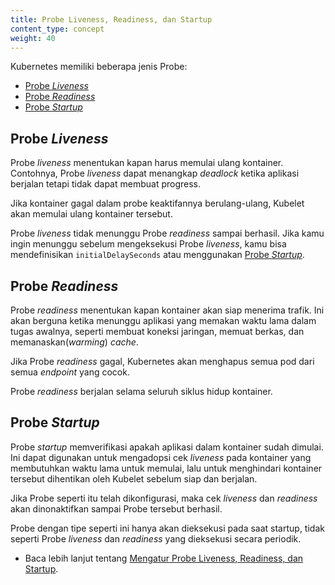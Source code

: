 ```yaml
---
title: Probe Liveness, Readiness, dan Startup
content_type: concept
weight: 40
---
```


<!-- overview -->

Kubernetes memiliki beberapa jenis Probe:

- [Probe *Liveness*](#probe-liveness)
- [Probe *Readiness*](#probe-readiness)
- [Probe *Startup*](#probe-startup)

<!-- body -->

## Probe *Liveness*

Probe *liveness* menentukan kapan harus memulai ulang kontainer. Contohnya, Probe *liveness* dapat menangkap *deadlock* ketika aplikasi berjalan tetapi tidak dapat membuat progress.

Jika kontainer gagal dalam probe keaktifannya berulang-ulang, Kubelet akan memulai ulang kontainer tersebut.

Probe *liveness* tidak menunggu Probe *readiness* sampai berhasil. Jika kamu ingin menunggu sebelum mengeksekusi Probe *liveness*, kamu bisa mendefinisikan `initialDelaySeconds` atau menggunakan
[Probe *Startup*](#probe-startup).

## Probe *Readiness*

Probe *readiness* menentukan kapan kontainer akan siap menerima trafik. Ini akan berguna ketika menunggu aplikasi yang memakan waktu lama dalam tugas awalnya, seperti membuat koneksi jaringan, memuat berkas, dan memanaskan(*warming*) *cache*.

Jika Probe *readiness* gagal, Kubernetes akan menghapus semua pod dari semua *endpoint* yang cocok.

Probe *readiness* berjalan selama seluruh siklus hidup kontainer.

## Probe *Startup*

Probe *startup* memverifikasi apakah aplikasi dalam kontainer sudah dimulai. Ini dapat digunakan untuk mengadopsi cek *liveness* pada kontainer yang membutuhkan waktu lama untuk memulai, lalu untuk menghindari kontainer tersebut dihentikan oleh Kubelet sebelum siap dan berjalan.

Jika Probe seperti itu telah dikonfigurasi, maka cek *liveness* dan *readiness* akan dinonaktifkan sampai Probe tersebut berhasil.

Probe dengan tipe seperti ini hanya akan dieksekusi pada saat startup, tidak seperti Probe *liveness* dan *readiness* yang dieksekusi secara periodik.

* Baca lebih lanjut tentang [Mengatur Probe Liveness, Readiness, dan Startup](/docs/tasks/configure-pod-container/configure-liveness-readiness-startup-probes).
